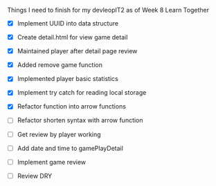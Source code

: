 Things I need to finish for my devleopIT2 
as of Week 8 Learn Together

- [x] Implement UUID into data structure
- [x] Create detail.html for view game detail
- [x] Maintained player after detail page review
- [x] Added remove game function
- [x] Implemented player basic statistics
- [x] Implement try catch for reading local storage
- [x] Refactor function into arrow functions
- [ ] Refactor shorten syntax with arrow function
- [ ] Get review by player working
- [ ] Add date and time to gamePlayDetail
- [ ] Implement game review
- [ ] Review DRY

